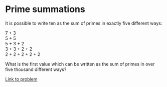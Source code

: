 # Prime summations


<p>It is possible to write ten as the sum of primes in exactly five different ways:</p>
<p class="margin_left">7 + 3<br />
5 + 5<br />
5 + 3 + 2<br />
3 + 3 + 2 + 2<br />
2 + 2 + 2 + 2 + 2</p>
<p>What is the first value which can be written as the sum of primes in over five thousand different ways?</p>


[Link to problem](https://projecteuler.net/problem=77)
